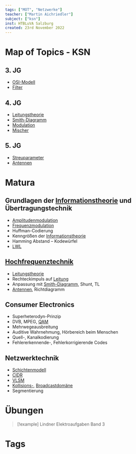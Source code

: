 ```yaml
---
tags: ["MOT", "Netzwerke"]
teacher: ["Martin Aichriedler"]
subject: ["ksn"]
inst: HTBLuVA Salzburg
created: 23rd November 2022
---
```


# Map of Topics - KSN

## 3. JG

- [OSI-Modell](../netzwerk-technik/OSI-Modell.md)
- [Filter](Filter)

## 4. JG

- [Leitungstheorie](Leitungstheorie.md)
- [Smith-Diagramm](Smith-Diagramm.md)
- [Modulation](Modulation.md)
- [Mischer](Mischer.md)

## 5. JG

- [Streuparameter](Streuparameter.md)
- [Antennen](Antenne.md)

# Matura

## Grundlagen der [Informationstheorie](../netzwerk-technik/{MOC}%20Informationstheorie.md) und Übertragungstechnik

- [Amplitudenmodulation](Amplitudenmodulation.md)
- [Frequenzmodulation](Frequenzmodulation.md)
- Huffman-Codierung
- Kenngrößen der [Informationstheorie](../netzwerk-technik/{MOC}%20Informationstheorie.md)
- Hamming Abstand – Kodewürfel
- [LWL](Lichtwellenleiter.md)

## [Hochfrequenztechnik](sRDP%20KSN%20-%20HF-Technik.md)

- [Leitungstheorie](Leitungstheorie.md)
- Rechteckimpuls auf [Leitung](Leitung.md)
- Anpassung mit [Smith-Diagramm](Smith-Diagramm.md), Shunt, TL
- [Antennen](Antenne.md), Richtdiagramm

## Consumer Electronics

- Superheterodyn-Prinzip
- DVB, MPEG, [QAM](Quadratur%20Amplituden%20Modulation.md)
- Mehrwegeausbreitung
- Auditive Wahrnehmung, Hörbereich beim Menschen
- Quell-, Kanalkodierung
- Fehlererkennende-, Fehlerkorrigierende Codes

## Netzwerktechnik

- [Schichtenmodell](../netzwerk-technik/OSI-Modell.md)
- [CIDR](../netzwerk-technik/CIDR.md)
- [VLSM](../netzwerk-technik/VLSM.md)
- [Kollisions-](../netzwerk-technik/Kollisionsdomäne.md), [Broadcastdomäne](../netzwerk-technik/Broadcastdomäne.md)
- Segmentierung

# Übungen

> [!example] Lindner Elektroaufgaben Band 3

# Tags